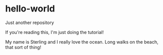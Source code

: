 # hello-world
Just another repository

If you're reading this, I'm just doing the tutorial! 

My name is Sterling and I really love the ocean. Long walks on the beach, that sort of thing!
